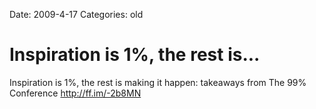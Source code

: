 Date: 2009-4-17
Categories: old

# Inspiration is 1%, the rest is...

Inspiration is 1%, the rest is making it happen: takeaways from The 99% Conference <a href="http://ff.im/-2b8MN" rel="nofollow">http://ff.im/-2b8MN</a>
